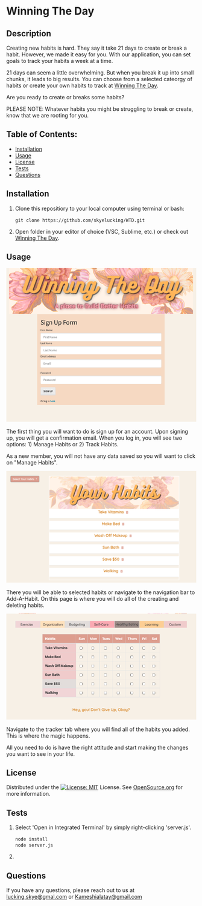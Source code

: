 # Winning The Day

## Description
Creating new habits is hard. They say it take 21 days to create or break a habit. However, we made it easy for you. With our application, you can set goals to track your habits a week at a time. 

21 days can seem a little overwhelming. But when you break it up into small chunks, it leads to big results. 
You can choose from a selected cateorgy of habits or create your own habits to track at [Winning The Day](https://winning-the-day.herokuapp.com/).

Are you ready to create or breaks some habits? 

PLEASE NOTE: 
Whatever habits you might be struggling to break or create, know that we are rooting for you.


## Table of Contents:
* [Installation](#installation)
* [Usage](#usage)
* [License](#license)
* [Tests](#test)
* [Questions](#questions)


## Installation
1) Clone this repositiory to your local computer using terminal or bash:

    ```
    git clone https://github.com/skyelucking/WTD.git
    ```

2) Open folder in your editor of choice (VSC, Sublime, etc.) or check out [Winning The Day](https://winning-the-day.herokuapp.com/).

## Usage
![sign-up](/public/img/sign-in.png)

The first thing you will want to do is sign up for an account. Upon signing up, you will get a confirmation email. When you log in, you will see two options: 1) Manage Habits or 2) Track Habits. 

As a new member, you will not have any data saved so you will want to click on "Manage Habits". 

![selected-habits](/public/img/selectHabits.png)

There you will be able to selected habits or navigate to the navigation bar to Add-A-Habit. On this page is where you will do all of the creating and deleting habits. 

![selected-habits](/public/img/habit-tracker.png)

Navigate to the tracker tab where you will find all of the habits you added. This is where the magic happens.

All you need to do is have the right attitude and start making the changes you want to see in your life. 


## License
Distributed under the [![License: MIT](https://img.shields.io/badge/License-MIT-yellow.svg)](https://opensource.org/licenses/MIT) License. See [OpenSource.org](https://opensource.org/licenses) for more information.

## Tests
1) Select 'Open in Integrated Terminal' by simply right-clicking 'server.js'.

    ```
    node install
    node server.js
    ```
2) 

## Questions
If you have any questions, please reach out to us at lucking.skye@gmal.com or Kameshialatay@gmail.com